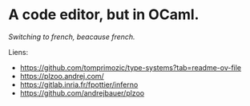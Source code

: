 # A code editor, but in OCaml.

*Switching to french, beacause french.*

Liens:
- https://github.com/tomprimozic/type-systems?tab=readme-ov-file
- https://plzoo.andrej.com/
- https://gitlab.inria.fr/fpottier/inferno
- https://github.com/andrejbauer/plzoo
